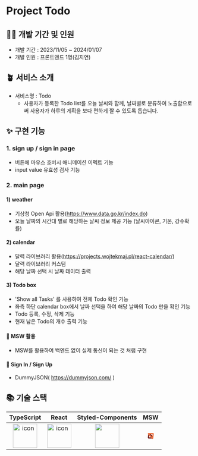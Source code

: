 # Project Todo

## 🧚‍♂️ 개발 기간 및 인원

- 개발 기간 : 2023/11/05 ~ 2024/01/07
- 개발 인원 : 프론트엔드 1명(김지연)

## 🪴 서비스 소개
- 서비스명 : Todo
  - 사용자가 등록한 Todo list를 오늘 날씨와 함께, 날짜별로 분류하여 노출함으로써 사용자가 하루의 게획을 보다 편하게 짤 수 있도록 돕습니다.

## ✨ 구현 기능
### 1. sign up / sign in page
  - 버튼에 마우스 호버시 애니메이션 이펙트 기능
  - input value 유효성 검사 기능

### 2. main page
#### 1) weather
  - 기상청 Open Api 활용(https://www.data.go.kr/index.do)
  - 오늘 날짜의 시간대 별로 해당하는 날씨 정보 제공 기능 (날씨아이콘, 기온, 강수확률)

#### 2) calendar
  - 달력 라이브러리 활용(https://projects.wojtekmaj.pl/react-calendar/)
  - 달력 라이브러리 커스텀
  - 해당 날짜 선택 시 날짜 데이터 출력

#### 3) Todo box
  - 'Show all Tasks' 를 사용하여 전체 Todo 확인 기능
  - 좌측 하단 calendar box에서 날짜 선택을 하여 해당 날짜의 Todo 만을 확인 기능
  - Todo 등록, 수정, 삭제 기능
  - 현재 남은 Todo의 개수 출력 기능

#### 📍 MSW 활용
  - MSW를 활용하여 백엔드 없이 실제 통신이 되는 것 처럼 구현
#### 📍 Sign In / Sign Up
  - DummyJSON( https://dummyjson.com/ )


## 📚 기술 스택
|TypeScript|React|Styled-Components|MSW
|:---:|:---:|:---:|:---:|
| <img src="https://techstack-generator.vercel.app/ts-icon.svg" alt="icon" width="65" height="65" /> | <img src="https://techstack-generator.vercel.app/react-icon.svg" alt="icon" width="65" height="65" /> | <img src="https://www.styled-components.com/atom.png" width="65" height="65" /> | <svg xmlns="http://www.w3.org/2000/svg" width="1em" height="1em" viewBox="0 0 256 256"><path fill="#70211d" d="M35.088 28.543c-11.562 9.388-19.07 23.008-20.668 38.158L0 203.951l.075 2.363l.038.795a35.23 35.23 0 0 0 10.215 22.68a34.93 34.93 0 0 0 24.79 10.29l134.632-.11l1.408-.021c13.718-.45 26.452-5.6 36.357-14.558c11.273-10.194 17.842-24.296 18.62-39.207s-4.288-29.626-14.437-40.948l-99.09-110.532l-.957-1.039c-9.504-9.945-21.83-16.014-35.085-17.425c-15.084-1.604-29.917 2.916-41.478 12.304m36.136 38.353a5.78 5.78 0 0 1 3.566 1.755l99.217 110.67a5.73 5.73 0 0 1 1.48 4.196a5.73 5.73 0 0 1-1.909 4.017a5.78 5.78 0 0 1-3.683 1.491l-117.34.098L64.856 72.057a5.72 5.72 0 0 1 2.116-3.9a5.68 5.68 0 0 1 4.25-1.26"/><path fill="#ed7344" d="M220.736 0L35.206.152l-1.51.038l-.85.043a35.1 35.1 0 0 0-21.16 8.998A35.37 35.37 0 0 0 .092 33.648a35.4 35.4 0 0 0 8.99 25.502l165.987 185.154l1.037 1.102l.6.606a35.13 35.13 0 0 0 20.808 9.79a35.05 35.05 0 0 0 25.832-7.662a35.35 35.35 0 0 0 12.872-23.764L256 36.274l-.075-2.373l-.038-.794a35.38 35.38 0 0 0-10.258-22.775A35.08 35.08 0 0 0 220.736 0m-17.283 50.948l-14.017 133.26L70.077 51.055z"/></svg></div> |
